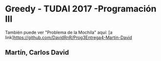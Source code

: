 # Greedy - TUDAI 2017 -Programación III

También puede ver "Problema de la Mochila" aquí:
[a link]https://github.com/DavidRnR/Prog3Entrega4-Martin-David


## Martín, Carlos David
